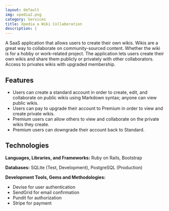 ```yaml
---
layout: default
img: xpedia2.png
category: Services
title: Xpedia a Wiki Collaboration 
description: |
---
```

A SaaS application that allows users to create their own wikis. Wikis are a great way to collaborate on community-sourced content. Whether the wiki is for a hobby or work-related project. The application lets users create their own wikis and share them publicly or privately with other collaborators. Access to privates wikis with upgraded membership.


## Features
* Users can create a standard account in order to create, edit, and
  collaborate on public wikis using Markdown syntax; anyone can view public wikis.
* Users can pay to upgrade their account to Premium in order to view and 
  create private wikis.
* Premium users can allow others to view and collaborate on the private 
  wikis they create.
* Premium users can downgrade their account back to Standard.

## Technologies

**Languages, Libraries, and Frameworks:** Ruby on Rails, Bootstrap

**Databases:** SQLite (Test, Development), PostgreSQL (Production)

**Development Tools, Gems and Methodologies:**

* Devise for user authentication
* SendGrid for email confirmation
* Pundit for authorization
* Stripe for payment

